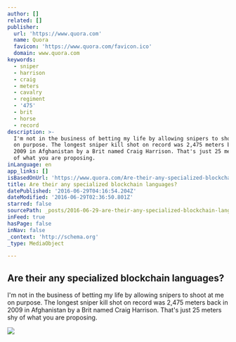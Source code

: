 ```yaml
---
author: []
related: []
publisher:
  url: 'https://www.quora.com'
  name: Quora
  favicon: 'https://www.quora.com/favicon.ico'
  domain: www.quora.com
keywords:
  - sniper
  - harrison
  - craig
  - meters
  - cavalry
  - regiment
  - '475'
  - brit
  - horse
  - record
description: >-
  I'm not in the business of betting my life by allowing snipers to shoot at me
  on purpose. The longest sniper kill shot on record was 2,475 meters back in
  2009 in Afghanistan by a Brit named Craig Harrison. That's just 25 meters shy
  of what you are proposing.
inLanguage: en
app_links: []
isBasedOnUrl: 'https://www.quora.com/Are-their-any-specialized-blockchain-languages'
title: Are their any specialized blockchain languages?
datePublished: '2016-06-29T04:16:54.204Z'
dateModified: '2016-06-29T02:36:50.801Z'
starred: false
sourcePath: _posts/2016-06-29-are-their-any-specialized-blockchain-languages.md
inFeed: true
hasPage: false
inNav: false
_context: 'http://schema.org'
_type: MediaObject

---
```

<article style=""><h1>Are their any specialized blockchain languages?</h1><p>I'm not in the business of betting my life by allowing snipers to shoot at me on purpose. The longest sniper kill shot on record was 2,475 meters back in 2009 in Afghanistan by a Brit named Craig Harrison. That's just 25 meters shy of what you are proposing.</p><img src="https://qsf.ec.quoracdn.net/-images.new_grid.fb_share_default.pnge6dde9cfa6e03c43.png" /></article>
